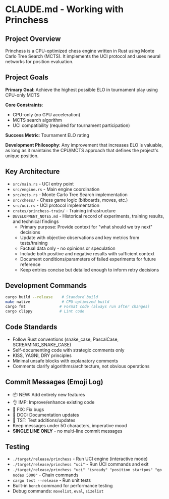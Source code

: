 # CLAUDE.md - Working with Princhess

## Project Overview
Princhess is a CPU-optimized chess engine written in Rust using Monte Carlo Tree Search (MCTS). It implements the UCI protocol and uses neural networks for position evaluation.

## Project Goals
**Primary Goal**: Achieve the highest possible ELO in tournament play using CPU-only MCTS

**Core Constraints**:
- CPU-only (no GPU acceleration)
- MCTS search algorithm
- UCI compatibility (required for tournament participation)

**Success Metric**: Tournament ELO rating

**Development Philosophy**: Any improvement that increases ELO is valuable, as long as it maintains the CPU/MCTS approach that defines the project's unique position.

## Key Architecture
- `src/main.rs` - UCI entry point
- `src/engine.rs` - Main engine coordination
- `src/mcts.rs` - Monte Carlo Tree Search implementation
- `src/chess/` - Chess game logic (bitboards, moves, etc.)
- `src/uci.rs` - UCI protocol implementation
- `crates/princhess-train/` - Training infrastructure
- `DEVELOPMENT_NOTES.md` - Historical record of experiments, training results, and technical findings
  - Primary purpose: Provide context for "what should we try next" decisions
  - Update with objective observations and key metrics from tests/training
  - Factual data only - no opinions or speculation  
  - Include both positive and negative results with sufficient context
  - Document conditions/parameters of failed experiments for future reference
  - Keep entries concise but detailed enough to inform retry decisions

## Development Commands
```bash
cargo build --release    # Standard build
make native              # CPU-optimized build
cargo fmt               # Format code (always run after changes)
cargo clippy            # Lint code
```

## Code Standards
- Follow Rust conventions (snake_case, PascalCase, SCREAMING_SNAKE_CASE)
- Self-documenting code with strategic comments only
- KISS, YAGNI, DRY principles
- Minimal unsafe blocks with explanatory comments
- Comments clarify algorithms/architecture, not obvious operations

## Commit Messages (Emoji Log)
- 📦 NEW: Add entirely new features
- 👌 IMP: Improve/enhance existing code
- 🐛 FIX: Fix bugs
- 📖 DOC: Documentation updates
- 🤖 TST: Test additions/updates
- Keep messages under 50 characters, imperative mood
- **SINGLE LINE ONLY** - no multi-line commit messages


## Testing
- `./target/release/princhess` - Run UCI engine (interactive mode)
- `./target/release/princhess "uci"` - Run UCI commands and exit
- `./target/release/princhess "uci" "isready" "position startpos" "go nodes 5000"` - Chain commands
- `cargo test --release` - Run unit tests
- Built-in `bench` command for performance testing
- Debug commands: `movelist`, `eval`, `sizelist`